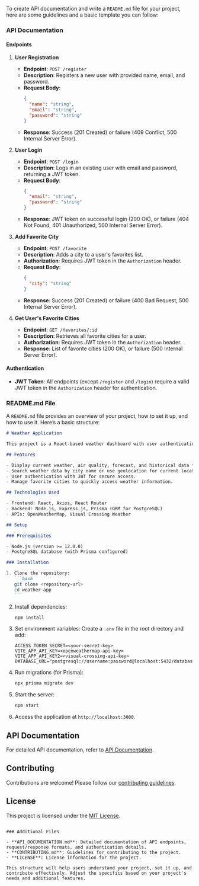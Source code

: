 To create API documentation and write a `README.md` file for your project, here are some guidelines and a basic template you can follow:

### API Documentation

#### Endpoints

1. **User Registration**

   - **Endpoint**: `POST /register`
   - **Description**: Registers a new user with provided name, email, and password.
   - **Request Body**:
     ```json
     {
       "name": "string",
       "email": "string",
       "password": "string"
     }
     ```
   - **Response**: Success (201 Created) or failure (409 Conflict, 500 Internal Server Error).

2. **User Login**

   - **Endpoint**: `POST /login`
   - **Description**: Logs in an existing user with email and password, returning a JWT token.
   - **Request Body**:
     ```json
     {
       "email": "string",
       "password": "string"
     }
     ```
   - **Response**: JWT token on successful login (200 OK), or failure (404 Not Found, 401 Unauthorized, 500 Internal Server Error).

3. **Add Favorite City**

   - **Endpoint**: `POST /favorite`
   - **Description**: Adds a city to a user's favorites list.
   - **Authorization**: Requires JWT token in the `Authorization` header.
   - **Request Body**:
     ```json
     {
       "city": "string"
     }
     ```
   - **Response**: Success (201 Created) or failure (400 Bad Request, 500 Internal Server Error).

4. **Get User's Favorite Cities**
   - **Endpoint**: `GET /favorites/:id`
   - **Description**: Retrieves all favorite cities for a user.
   - **Authorization**: Requires JWT token in the `Authorization` header.
   - **Response**: List of favorite cities (200 OK), or failure (500 Internal Server Error).

#### Authentication

- **JWT Token**: All endpoints (except `/register` and `/login`) require a valid JWT token in the `Authorization` header for authentication.

### README.md File

A `README.md` file provides an overview of your project, how to set it up, and how to use it. Here’s a basic structure:

````markdown
# Weather Application

This project is a React-based weather dashboard with user authentication and favorites management.

## Features

- Display current weather, air quality, forecast, and historical data for a location.
- Search weather data by city name or use geolocation for current location.
- User authentication with JWT for secure access.
- Manage favorite cities to quickly access weather information.

## Technologies Used

- Frontend: React, Axios, React Router
- Backend: Node.js, Express.js, Prisma (ORM for PostgreSQL)
- APIs: OpenWeatherMap, Visual Crossing Weather

## Setup

### Prerequisites

- Node.js (version >= 12.0.0)
- PostgreSQL database (with Prisma configured)

### Installation

1. Clone the repository:
   ```bash
   git clone <repository-url>
   cd weather-app
   ```
````

2. Install dependencies:

   ```bash
   npm install
   ```

3. Set environment variables:
   Create a `.env` file in the root directory and add:

   ```
   ACCESS_TOKEN_SECRET=<your-secret-key>
   VITE_APP_API_KEY=<openweathermap-api-key>
   VITE_APP_API_KEY2=<visual-crossing-api-key>
   DATABASE_URL="postgresql://username:password@localhost:5432/database"
   ```

4. Run migrations (for Prisma):

   ```bash
   npx prisma migrate dev
   ```

5. Start the server:

   ```bash
   npm start
   ```

6. Access the application at `http://localhost:3000`.

## API Documentation

For detailed API documentation, refer to [API Documentation](./API_DOCUMENTATION.md).

## Contributing

Contributions are welcome! Please follow our [contributing guidelines](./CONTRIBUTING.md).

## License

This project is licensed under the [MIT License](./LICENSE).

```

### Additional Files

- **API_DOCUMENTATION.md**: Detailed documentation of API endpoints, request/response formats, and authentication details.
- **CONTRIBUTING.md**: Guidelines for contributing to the project.
- **LICENSE**: License information for the project.

This structure will help users understand your project, set it up, and contribute effectively. Adjust the specifics based on your project's needs and additional features.
```
